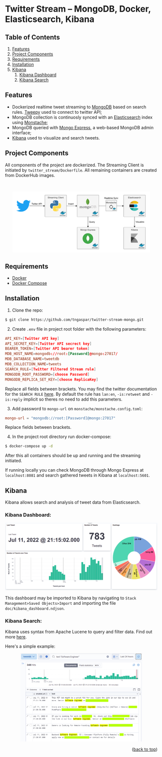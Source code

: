 # Twitter Stream – MongoDB, Docker, Elasticsearch, Kibana

## Table of Contents
   1. [Features](#features) 
   2. [Project Components](#project-components)
   3. [Requirements](#requirements)
   4. [Installation](#installation)
   5. [Kibana](#kibana)
      1. [Kibana Dashboard](#kibana-dashboard)
      2. [Kibana Search](#kibana-search) 

## Features

* Dockerized realtime tweet streaming to <a href="https://www.mongodb.com/">MongoDB</a> based on search rules. <a href="https://github.com/tweepy/tweepy">Tweepy</a> used to connect to twitter API;
* MongoDB collection is continuosly synced with an <a href="https://www.elastic.co/elasticsearch/">Elasticsearch</a> index using <a href="https://github.com/rwynn/monstache">Monstache</a>;
* MongoDB queried with <a href="https://github.com/rwynn/monstache">Mongo Express</a>, a web-based MongoDB admin interface;
* <a href="https://www.elastic.co/kibana/">Kibana</a> used to visualize and search tweets.


## Project Components
All components of the project are dockerized. The Streaming Client is initiated by `twitter_stream/Dockerfile`. All remaining containers are created from DockerHub images.

&nbsp;
<p align="center">
<img src="doc/architecture.png" width=90% />
</p>

## Requirements

* <a href="https://docs.docker.com/get-docker/">Docker</a>
* <a href="https://docs.docker.com/compose/install/">Docker Compose</a>

## Installation
1. Clone the repo:

```bash
$ git clone https://github.com/tngaspar/twitter-stream-mongo.git
```

2. Create `.env` file in project root folder with the following parameters:

```toml
API_KEY=[Twitter API key]
API_SECRET_KEY=[Twitter API secrect key]
BEARER_TOKEN=[Twitter API bearer token]
MDB_HOST_NAME=mongodb://root:[Password]@mongo:27017/
MDB_DATABASE_NAME=tweetdb
MDB_COLLECTION_NAME=tweets
SEARCH_RULE=[Twitter Filtered Stream rule]
MONGODB_ROOT_PASSWORD=[choose Password]
MONGODB_REPLICA_SET_KEY=[choose ReplicaKey]
```

Replace all fields between brackets. You may find the twitter documentation for the `SEARCH RULE` <a href="https://developer.twitter.com/en/docs/twitter-api/tweets/filtered-stream/integrate/build-a-rule">here</a>. By default the rule has `lan:en`, `-is:retweet` and `-is:reply` implicit so theres no need to add this parameters.

3. Add password to `mongo-url` on `monstache/monstache.config.toml`:

```toml
mongo-url = "mongodb://root:[Password]@mongo:27017" 
```
Replace fields between brackets.

4. In the project root directory run docker-compose:

```bash
$ docker-compose up -d
```

After this all containers should be up and running and the streaming initiated.

If running locally you can check MongoDB through Mongo Express at `localhost:8081` and search gathered tweets in Kibana at `localhost:5601`.


## Kibana

Kibana allows search and analysis of tweet data from Elasticsearch.

### Kibana Dashboard:

<p align="center">
<img src="doc/kibana_dashboard.png" width=100% />
</p>

This dashboard may be imported to Kibana by navigating to `Stack Management>Saved Objects>Import` and importing the file `doc/kibana_dashboard.ndjson`.

### Kibana Search:

Kibana uses syntax from Apache Lucene to query and filter data. 
Find out more <a href="https://lucene.apache.org/core/2_9_4/queryparsersyntax.html">here</a>.

Here's a simple example:

<p align="center">
<img src="doc/kibana_search.png" width=80% />
</p>




<p align="right">(<a href="#top">back to top</a>)</p>

